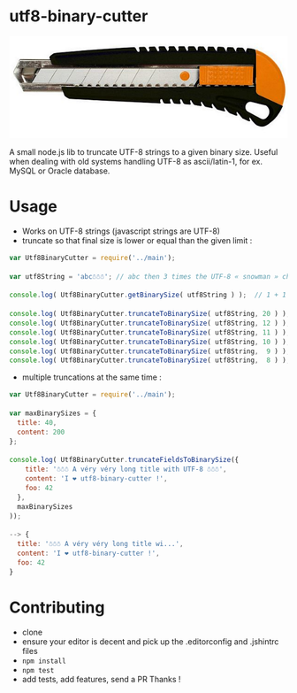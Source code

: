utf8-binary-cutter
==================

[![a cutter](https://raw.githubusercontent.com/lemonde/utf8-binary-cutter/master/doc/1390-Straight-cutter-18mm.jpg)](https://github.com/lemonde/utf8-binary-cutter)

A small node.js lib to truncate UTF-8 strings to a given binary size. Useful when dealing with old systems handling UTF-8 as ascii/latin-1, for ex. MySQL or Oracle database.

Usage
=====

* Works on UTF-8 strings (javascript strings are UTF-8)
* truncate so that final size is lower or equal than the given limit :

```javascript
var Utf8BinaryCutter = require('../main');

var utf8String = 'abc☃☃☃'; // abc then 3 times the UTF-8 « snowman » char which takes 3 bytes

console.log( Utf8BinaryCutter.getBinarySize( utf8String ) );  // 1 + 1 + 1 + 3 + 3 + 3 = 12

console.log( Utf8BinaryCutter.truncateToBinarySize( utf8String, 20 ) );  'abc☃☃☃'  -> no change
console.log( Utf8BinaryCutter.truncateToBinarySize( utf8String, 12 ) );  'abc☃☃☃'  -> no change
console.log( Utf8BinaryCutter.truncateToBinarySize( utf8String, 11 ) );  'abc☃...' -> to avoid cutting utf8 chars, the two last snowmen have been removed. Final size = 9 bytes
console.log( Utf8BinaryCutter.truncateToBinarySize( utf8String, 10 ) );  'abc☃...' -> idem
console.log( Utf8BinaryCutter.truncateToBinarySize( utf8String,  9 ) );  'abc☃...' -> idem
console.log( Utf8BinaryCutter.truncateToBinarySize( utf8String,  8 ) );  'abc...'
```

* multiple truncations at the same time :

```javascript
var Utf8BinaryCutter = require('../main');

var maxBinarySizes = {
  title: 40,
  content: 200
};

console.log( Utf8BinaryCutter.truncateFieldsToBinarySize({
    title: '☃☃☃ A véry véry long title with UTF-8 ☃☃☃',
    content: 'I ❤ utf8-binary-cutter !',
    foo: 42
  },
  maxBinarySizes
));

--> {
  title: '☃☃☃ A véry véry long title wi...',
  content: 'I ❤ utf8-binary-cutter !',
  foo: 42
}
```

Contributing
============
* clone
* ensure your editor is decent and pick up the .editorconfig and .jshintrc files
* `npm install`
* `npm test`
* add tests, add features, send a PR
Thanks !